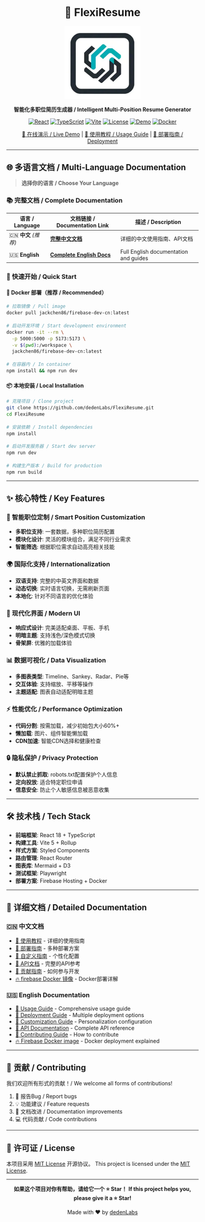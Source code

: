 <div align="center">

# 🚀 FlexiResume

<img src="public/images/flexiresume.webp" alt="FlexiResume Logo" width="200"/>

**智能化多职位简历生成器 / Intelligent Multi-Position Resume Generator**

[![React](https://img.shields.io/badge/React-18.x-blue.svg)](https://reactjs.org/)
[![TypeScript](https://img.shields.io/badge/TypeScript-5.x-blue.svg)](https://www.typescriptlang.org/)
[![Vite](https://img.shields.io/badge/Vite-5.x-646CFF.svg)](https://vitejs.dev/)
[![License](https://img.shields.io/badge/License-MIT-green.svg)](LICENSE)
[![Demo](https://img.shields.io/badge/Demo-在线体验-success.svg)](https://dedenlabs.github.io/flexiresume/)
[![Docker](https://img.shields.io/badge/Docker-Ready-blue.svg)](https://hub.docker.com/r/jackchen86/firebase-dev-cn)

[🌟 在线演示 / Live Demo](https://dedenlabs.github.io/flexiresume/) | [📖 使用教程 / Usage Guide](guides/zh/USAGE.md) | [🚀 部署指南 / Deployment](guides/zh/DEPLOYMENT.md)

</div>

---

## 🌐 多语言文档 / Multi-Language Documentation

> **选择你的语言 / Choose Your Language**

### 📚 完整文档 / Complete Documentation

| 语言 / Language | 文档链接 / Documentation Link | 描述 / Description |
|-----------------|------------------------------|-------------------|
| 🇨🇳 **中文** *(推荐)* | **[完整中文文档](guides/zh/README.md)** | 详细的中文使用指南、API文档 |
| 🇺🇸 **English** | **[Complete English Docs](guides/en/README.md)** | Full English documentation and guides |

### 🚀 快速开始 / Quick Start

#### 🐳 Docker 部署（推荐 / Recommended）

```bash
# 拉取镜像 / Pull image
docker pull jackchen86/firebase-dev-cn:latest

# 启动开发环境 / Start development environment
docker run -it --rm \
  -p 5000:5000 -p 5173:5173 \
  -v $(pwd):/workspace \
  jackchen86/firebase-dev-cn:latest

# 在容器内 / In container
npm install && npm run dev
```

#### 📦 本地安装 / Local Installation

```bash
# 克隆项目 / Clone project
git clone https://github.com/dedenLabs/FlexiResume.git
cd FlexiResume

# 安装依赖 / Install dependencies
npm install

# 启动开发服务器 / Start dev server
npm run dev

# 构建生产版本 / Build for production
npm run build
```

---

## ✨ 核心特性 / Key Features

### 🎯 智能职位定制 / Smart Position Customization
- **多职位支持**: 一套数据，多种职位简历配置
- **模块化设计**: 灵活的模块组合，满足不同行业需求
- **智能筛选**: 根据职位需求自动高亮相关技能

### 🌍 国际化支持 / Internationalization
- **双语支持**: 完整的中英文界面和数据
- **动态切换**: 实时语言切换，无需刷新页面
- **本地化**: 针对不同语言的优化体验

### 🎨 现代化界面 / Modern UI
- **响应式设计**: 完美适配桌面、平板、手机
- **明暗主题**: 支持浅色/深色模式切换
- **骨架屏**: 优雅的加载体验

### 📊 数据可视化 / Data Visualization
- **多图表类型**: Timeline、Sankey、Radar、Pie等
- **交互体验**: 支持缩放、平移等操作
- **主题适配**: 图表自动适配明暗主题

### ⚡ 性能优化 / Performance Optimization
- **代码分割**: 按需加载，减少初始包大小60%+
- **懒加载**: 图片、组件智能懒加载
- **CDN加速**: 智能CDN选择和健康检查

### 🔒 隐私保护 / Privacy Protection
- **默认禁止抓取**: robots.txt配置保护个人信息
- **定向投放**: 适合特定职位申请
- **信息安全**: 防止个人敏感信息被恶意收集

---

## 🛠️ 技术栈 / Tech Stack

- **前端框架**: React 18 + TypeScript
- **构建工具**: Vite 5 + Rollup
- **样式方案**: Styled Components
- **路由管理**: React Router
- **图表库**: Mermaid + D3
- **测试框架**: Playwright
- **部署方案**: Firebase Hosting + Docker

---

## 📖 详细文档 / Detailed Documentation

### 🇨🇳 中文文档
- [📖 使用教程](guides/zh/USAGE.md) - 详细的使用指南
- [🚀 部署指南](guides/zh/DEPLOYMENT.md) - 多种部署方案
- [🎨 自定义指南](guides/zh/CUSTOMIZATION.md) - 个性化配置
- [🔧 API文档](guides/zh/API.md) - 完整的API参考
- [🤝 贡献指南](guides/zh/CONTRIBUTING.md) - 如何参与开发 
- [🔥 firebase Docker 镜像](DOCKER_HUB_README.md) - Docker部署详解

### 🇺🇸 English Documentation
- [📖 Usage Guide](guides/en/USAGE.md) - Comprehensive usage guide
- [🚀 Deployment Guide](guides/en/DEPLOYMENT.md) - Multiple deployment options
- [🎨 Customization Guide](guides/en/CUSTOMIZATION.md) - Personalization configuration
- [🔧 API Documentation](guides/en/API.md) - Complete API reference
- [🤝 Contributing Guide](guides/en/CONTRIBUTING.md) - How to contribute
- [🔥 Firebase Docker image](DOCKER_HUB_README.md) - Docker deployment explained

---

## 🤝 贡献 / Contributing

我们欢迎所有形式的贡献！/ We welcome all forms of contributions!

1. 🐛 报告Bug / Report bugs
2. 💡 功能建议 / Feature requests  
3. 📝 文档改进 / Documentation improvements
4. 💻 代码贡献 / Code contributions

---

## 📄 许可证 / License

本项目采用 [MIT License](LICENSE) 开源协议。
This project is licensed under the [MIT License](LICENSE).

---

<div align="center">

**如果这个项目对你有帮助，请给它一个 ⭐ Star！**
**If this project helps you, please give it a ⭐ Star!**

Made with ❤️ by [dedenLabs](https://github.com/dedenLabs)

</div>
